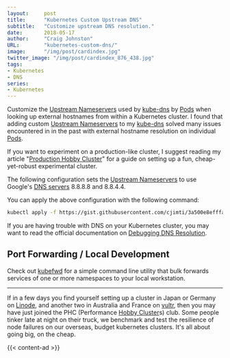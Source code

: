 ```yaml
---
layout:     post
title:      "Kubernetes Custom Upstream DNS"
subtitle:   "Customize upstream DNS resolution."
date:       2018-05-17
author:     "Craig Johnston"
URL:        "kubernetes-custom-dns/"
image:      "/img/post/cardindex.jpg"
twitter_image: "/img/post/cardindex_876_438.jpg"
tags:
- Kubernetes
- DNS
series:
- Kubernetes
---
```


Customize the [Upstream Nameservers] used by [kube-dns] by [Pods] when looking up external hostnames from within a Kubernetes cluster. I found that adding custom [Upstream Nameservers] to my [kube-dns] solved many issues encountered in in the past with external hostname resolution on individual [Pods].

If you want to experiment on a production-like cluster, I suggest reading my article "[Production Hobby Cluster]" for a guide on setting up a fun, cheap-yet-robust experimental cluster.

The following configuration sets the [Upstream Nameservers] to use Google's [DNS servers] 8.8.8.8 and 8.8.4.4.

<script src="https://gist.github.com/cjimti/3a500e8efffa1fcaedda8b844c7d6aa7.js"></script>

You can apply the above configuration with the following command:

```bash
kubectl apply -f https://gist.githubusercontent.com/cjimti/3a500e8efffa1fcaedda8b844c7d6aa7/raw/ae7329733452dda8cce573fb78f33c22c65cb3fa/00-kube-dns-upstream.yml
```

If you are having trouble with DNS on your Kubernetes cluster, you may want to read the official documentation on [Debugging DNS Resolution].


## Port Forwarding / Local Development

Check out [kubefwd](https://github.com/txn2/kubefwd) for a simple command line utility that bulk forwards services of one or more namespaces to your local workstation.

---

If in a few days you find yourself setting up a cluster in Japan or Germany on [Linode], and another two in Australia and France on [vultr], then you may have just joined the PHC (Performance [Hobby Cluster]s) club. Some people tinker late at night on their truck, we benchmark and test the resilience of node failures on our overseas, budget kubernetes clusters. It's all about going big, on the cheap.

{{< content-ad >}}

[Debugging DNS Resolution]: https://kubernetes.io/docs/tasks/administer-cluster/dns-debugging-resolution/
[Production Hobby Cluster]: /hobby-cluster/
[Pods]: https://kubernetes.io/docs/concepts/workloads/pods/pod/
[Upstream Nameservers]: https://kubernetes.io/docs/tasks/administer-cluster/dns-custom-nameservers/
[kube-dns]: https://kubernetes.io/docs/concepts/services-networking/dns-pod-service/
[Hobby Cluster]: /hobby-cluster/
[Linode]: https://www.linode.com/?r=848a6b0b21dc8edd33124f05ec8f99207ccddfde
[vultr]: https://www.vultr.com/?ref=7418713
[DNS servers]: https://developers.google.com/speed/public-dns/